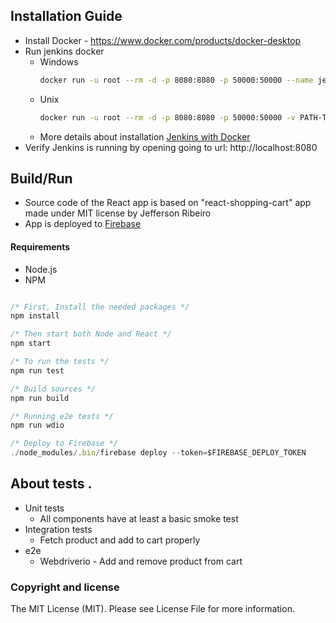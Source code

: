 ## Installation Guide
- Install Docker - https://www.docker.com/products/docker-desktop
- Run jenkins docker
  - Windows
    ```bash
    docker run -u root --rm -d -p 8080:8080 -p 50000:50000 --name jenkins -v //var/run/docker.sock:/var/run/docker.sock -v "C:/PATH-TO-JENKINS-DATA":/var/jenkins_home jenkinsci/blueocean
    ```
   - Unix
     ```bash
     docker run -u root --rm -d -p 8080:8080 -p 50000:50000 -v PATH-TO-JENKINS-DATA:/var/jenkins_home -v /var/run/docker.sock:/var/run/docker.sock jenkinsci/blueocean
     ```
  - More details about installation [Jenkins with Docker](https://jenkins.io/doc/book/installing/#docker)
- Verify Jenkins is running by opening going to url: http://localhost:8080
  
## Build/Run
- Source code of the React app is based on "react-shopping-cart" app made under MIT license by Jefferson Ribeiro
- App is deployed to [Firebase](https://tesena2019.firebaseapp.com)

#### Requirements

- Node.js
- NPM

```javascript

/* First, Install the needed packages */
npm install

/* Then start both Node and React */
npm start

/* To run the tests */
npm run test

/* Build sources */
npm run build

/* Running e2e tests */
npm run wdio

/* Deploy to Firebase */
./node_modules/.bin/firebase deploy --token=$FIREBASE_DEPLOY_TOKEN


```

## About tests .

- Unit tests
  - All components have at least a basic smoke test
- Integration tests
  - Fetch product and add to cart properly
- e2e
  - Webdriverio - Add and remove product from cart

### Copyright and license

The MIT License (MIT). Please see License File for more information.

